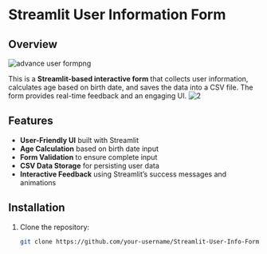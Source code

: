 # Streamlit User Information Form

## Overview
![advance user formpng](https://github.com/user-attachments/assets/6baec740-0858-4f13-97d4-0adfc11efbf9)

This is a **Streamlit-based interactive form** that collects user information, calculates age based on birth date, and saves the data into a CSV file. The form provides real-time feedback and an engaging UI.
![2](https://github.com/user-attachments/assets/1314c683-b2c3-42a3-aa29-2c72d0c98755)

## Features
- **User-Friendly UI** built with Streamlit
- **Age Calculation** based on birth date input
- **Form Validation** to ensure complete input
- **CSV Data Storage** for persisting user data
- **Interactive Feedback** using Streamlit’s success messages and animations

## Installation
1. Clone the repository:
   ```bash
   git clone https://github.com/your-username/Streamlit-User-Info-Form.git
